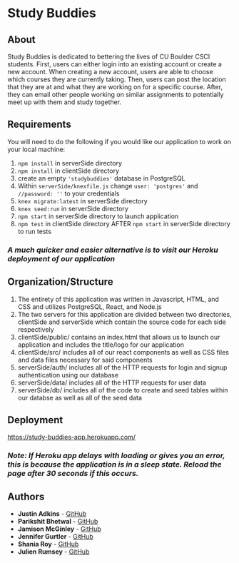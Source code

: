 # Study Buddies

## About 
Study Buddies is dedicated to bettering the lives of CU Boulder CSCI students. First, users can either login into an existing account or create a new account. When creating a new account, users are able to choose which courses they are currently taking. Then, users can post the location that they are at and what they are working on for a specific course. After, they can email other people working on similar assignments to potentially meet up with them and study together. 
## Requirements 
You will need to do the following if you would like our application to work on your local machine: 
1) ```npm install``` in serverSide directory 
2) ```npm install``` in clientSide directory 
3) create an empty ```'studybuddies'``` database in PostgreSQL
4) Within ```serverSide/knexfile.js``` change ```user: 'postgres'``` and  ```//password: ''``` to your credentials 
5) ```knex migrate:latest``` in serverSide directory 
6) ```knex seed:run``` in serverSide directory 
7) ```npm start``` in serverSide directory to launch application
8) ```npm test``` in clientSide directory AFTER ```npm start``` in serverSide directory to run tests 
### **_A much quicker and easier alternative is to visit our Heroku deployment of our application_**
## Organization/Structure
1) The entirety of this application was written in Javascript, HTML, and CSS and utilizes PostgreSQL, React, and Node.js
2) The two servers for this application are divided between two directories, clientSide and serverSide which contain the source code for each side respectively
3) clientSide/public/ contains an index.html that allows us to launch our application and includes the title/logo for our application 
4) clientSide/src/ includes all of our react components as well as CSS files and data files necessary for said components 
5) serverSide/auth/ includes all of the HTTP requests for login and signup authentication using our database 
6) serverSide/data/ includes all of the HTTP requests for user data 
7) serverSide/db/ includes all of the code to create and seed tables within our databse as well as all of the seed data
## Deployment 
https://study-buddies-app.herokuapp.com/ 
### **_Note: If Heroku app delays with loading or gives you an error, this is because the application is in a sleep state. Reload the page after 30 seconds if this occurs._**
## Authors
* **Justin Adkins** - [GitHub](https://github.com/jadkins89) 
* **Parikshit Bhetwal** - [GitHub](https://github.com/pbhetwal)
* **Jamison McGinley** - [GitHub](https://github.com/jamc3951) 
* **Jennifer Gurtler** - [GitHub](https://github.com/jegu5171)
* **Shania Roy** - [GitHub](https://github.com/shro5435)
* **Julien Rumsey** - [GitHub](https://github.com/julienrumsey)
